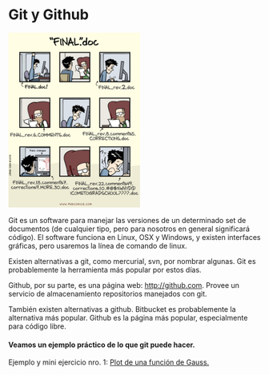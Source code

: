 # Git y Github

<img src="img/phd101212s.gif" alt="phdcomics" style="height: 25em;"/>

Git es un software para manejar las versiones de un determinado set de documentos (de cualquier tipo, pero para nosotros en general significará código). El software funciona en Linux, OSX y Windows, y existen interfaces gráficas, pero usaremos la línea de comando de linux.

Existen alternativas a git, como mercurial, svn, por nombrar algunas. Git es probablemente la herramienta más popular por estos días.

Github, por su parte, es una página web: http://github.com. Provee un servicio de almacenamiento repositorios manejados con git.

También existen alternativas a github. Bitbucket es probablemente la alternativa más popular. Github es la página más popular, especialmente para código libre.

#### Veamos un ejemplo práctico de lo que git puede hacer.

Ejemplo y mini ejercicio nro. 1: [Plot de una función de Gauss.](https://github.com/uchileFI3104B-2015B/gaussexample)
